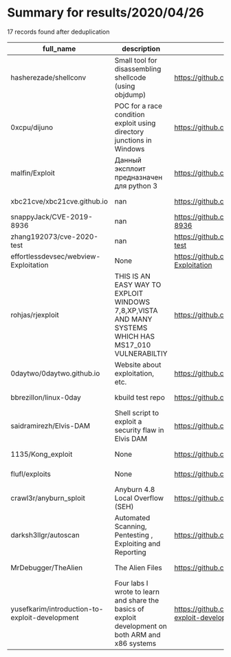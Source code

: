 
# Summary for results/2020/04/26
    
17 records found after deduplication

| full_name | description | html_url | matched_list | matched_count | pushed_at | size | stargazers_count | language | forks_count |
|------------------------------------------------|-------------------------------------------------------------------------------------------------------|-------------------------------------------------------------------|---------------------|-----------------|---------------------------|---------|--------------------|------------|---------------|
| hasherezade/shellconv | Small tool for disassembling shellcode (using objdump) | https://github.com/hasherezade/shellconv | ['shellcode'] | 1 | 2020-04-26 22:20:12+00:00 | 86 | 135 | Python | 29 |
| 0xcpu/dijuno | POC for a race condition exploit using directory junctions in Windows | https://github.com/0xcpu/dijuno | ['exploit'] | 1 | 2020-04-26 07:47:27+00:00 | 9 | 13 | C | 3 |
| malfin/Exploit | Данный эксплоит предназначен для python 3 | https://github.com/malfin/Exploit | ['exploit'] | 1 | 2020-04-26 18:24:26+00:00 | 21 | 0 | Python | 0 |
| xbc21cve/xbc21cve.github.io | nan | https://github.com/xbc21cve/xbc21cve.github.io | ['cve-2'] | 1 | 2020-04-26 12:51:04+00:00 | 0 | 0 | | 0 |
| snappyJack/CVE-2019-8936 | nan | https://github.com/snappyJack/CVE-2019-8936 | ['cve-2'] | 1 | 2020-04-26 11:21:29+00:00 | 2403 | 0 | Python | 0 |
| zhang192073/cve-2020-test | nan | https://github.com/zhang192073/cve-2020-test | ['cve-2'] | 1 | 2020-04-26 09:42:50+00:00 | 0 | 0 | | 0 |
| effortlessdevsec/webview-Exploitation | None | https://github.com/effortlessdevsec/webview-Exploitation | ['exploit'] | 1 | 2020-04-26 08:43:41+00:00 | 75 | 0 | Java | 0 |
| rohjas/rjexploit | THIS IS AN EASY WAY TO EXPLOIT WINDOWS 7,8,XP,VISTA AND MANY SYSTEMS WHICH HAS MS17_010 VULNERABILTIY | https://github.com/rohjas/rjexploit | ['exploit'] | 1 | 2020-04-26 05:50:27+00:00 | 2 | 0 | Shell | 0 |
| 0daytwo/0daytwo.github.io | Website about exploitation, etc. | https://github.com/0daytwo/0daytwo.github.io | ['0day', 'exploit'] | 2 | 2020-04-26 07:35:18+00:00 | 630 | 0 | CSS | 0 |
| bbrezillon/linux-0day | kbuild test repo | https://github.com/bbrezillon/linux-0day | ['0day'] | 1 | 2020-04-26 21:29:39+00:00 | 1673414 | 4 | C | 7 |
| saidramirezh/Elvis-DAM | Shell script to exploit a security flaw in Elvis DAM | https://github.com/saidramirezh/Elvis-DAM | ['exploit'] | 1 | 2020-04-26 06:04:43+00:00 | 14 | 0 | Shell | 0 |
| 1135/Kong_exploit | None | https://github.com/1135/Kong_exploit | ['exploit'] | 1 | 2020-04-26 06:25:26+00:00 | 7 | 26 | | 4 |
| flufl/exploits | None | https://github.com/flufl/exploits | ['exploit'] | 1 | 2020-04-26 14:08:30+00:00 | 1327 | 0 | | 0 |
| crawl3r/anyburn_sploit | Anyburn 4.8 Local Overflow (SEH) | https://github.com/crawl3r/anyburn_sploit | ['sploit'] | 1 | 2020-04-26 09:22:22+00:00 | 7 | 0 | Python | 0 |
| darksh3llgr/autoscan | Automated Scanning, Pentesting , Exploiting and Reporting | https://github.com/darksh3llgr/autoscan | ['exploit'] | 1 | 2020-04-26 00:13:34+00:00 | 6685 | 13 | Shell | 3 |
| MrDebugger/TheAlien | The Alien Files | https://github.com/MrDebugger/TheAlien | ['shellcode'] | 1 | 2020-04-26 00:24:26+00:00 | 8 | 2 | PHP | 1 |
| yusefkarim/introduction-to-exploit-development | Four labs I wrote to learn and share the basics of exploit development on both ARM and x86 systems | https://github.com/yusefkarim/introduction-to-exploit-development | ['exploit'] | 1 | 2020-04-26 23:32:10+00:00 | 16944 | 3 | TeX | 0 |
